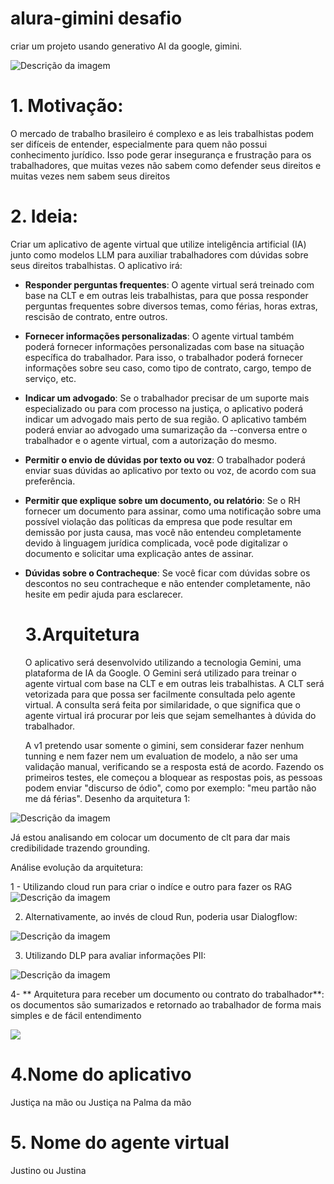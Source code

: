 # alura-gimini desafio

criar um projeto usando generativo AI da google, gimini.

<img src="work-dd0908f-2302-4c4f-87c9-d23630abcd54.jpg" alt="Descrição da imagem">


# 1. Motivação:

O mercado de trabalho brasileiro é complexo e as leis trabalhistas podem ser difíceis de entender, especialmente para quem não possui conhecimento jurídico. Isso pode gerar insegurança e frustração para os trabalhadores, que muitas vezes não sabem como defender seus direitos e muitas vezes nem sabem seus direitos

# 2. Ideia:

Criar um aplicativo de agente virtual que utilize inteligência artificial (IA) junto como modelos LLM para auxiliar trabalhadores com dúvidas sobre seus direitos trabalhistas. O aplicativo irá:

- **Responder perguntas frequentes**: O agente virtual será treinado com base na CLT e em outras leis trabalhistas, para que possa responder perguntas frequentes sobre diversos temas, como férias, horas extras, rescisão de contrato, entre outros.
- **Fornecer informações personalizadas**: O agente virtual também poderá fornecer informações personalizadas com base na situação específica do trabalhador. Para isso, o trabalhador poderá fornecer informações sobre seu caso, como tipo de contrato, cargo, tempo de serviço, etc.
- **Indicar um advogado**: Se o trabalhador precisar de um suporte mais especializado ou para com processo na justiça, o aplicativo poderá indicar um advogado mais perto de sua região. O aplicativo também poderá enviar ao advogado uma sumarização da --conversa entre o trabalhador e o agente virtual, com a autorização do mesmo.
- **Permitir o envio de dúvidas por texto ou voz**: O trabalhador poderá enviar suas dúvidas ao aplicativo por texto ou voz, de acordo com sua preferência.
- **Permitir que explique sobre um documento, ou relatório**: Se o RH fornecer um documento para assinar, como uma notificação sobre uma possível violação das políticas da empresa que pode resultar em demissão por justa causa, mas você não entendeu completamente devido à linguagem jurídica complicada, você pode digitalizar o documento e solicitar uma explicação antes de assinar.
- **Dúvidas sobre o Contracheque**: Se você ficar com dúvidas sobre os descontos no seu contracheque e não entender completamente, não hesite em pedir ajuda para esclarecer.

  # 3.Arquitetura

  O aplicativo será desenvolvido utilizando a tecnologia Gemini, uma plataforma de IA da Google. O Gemini será utilizado para treinar o agente virtual com base na CLT e em outras leis trabalhistas. A CLT será vetorizada para que possa ser facilmente consultada pelo agente virtual. A consulta será feita por similaridade, o que significa que o agente virtual irá procurar por leis que sejam semelhantes à dúvida do trabalhador.
  
  A v1 pretendo usar somente o gimini, sem considerar fazer nenhum tunning e nem fazer nem um evaluation de modelo, a não ser uma validação manual, verificando se a resposta está de acordo. Fazendo os primeiros testes, ele começou a bloquear as respostas pois, as pessoas podem enviar "discurso de ódio", como por exemplo: "meu partão não me dá férias". Desenho da arquitetura 1:
  
<img src="Captura de tela 2024-05-11 222650.png" alt="Descrição da imagem">

  
  Já estou analisando em colocar um documento de clt para dar mais credibilidade trazendo grounding.

  Análise evolução da arquitetura:

  1 - Utilizando cloud run para criar o indíce e outro para fazer os RAG
  <img src="Captura de tela 2024-05-11 221723.png" alt="Descrição da imagem">

  2. Alternativamente, ao invés de cloud Run, poderia usar Dialogflow:
   <img src="Captura de tela 2024-05-11 223714.png" alt="Descrição da imagem">
  
  3. Utilizando DLP para avaliar informações PII:
  
   <img src="Captura de tela 2024-05-11 221939.png" alt="Descrição da imagem">
   
  4- ** Arquitetura para receber um documento ou contrato do trabalhador**:
  os documentos são sumarizados e retornado ao trabalhador de forma mais simples e de fácil entendimento
  
  <img src="Captura de tela 2024-05-12 124826.png">
  
  # 4.Nome do aplicativo

   Justiça na mão ou Justiça na Palma da mão
  
  # 5. Nome do agente virtual

  Justino ou Justina
